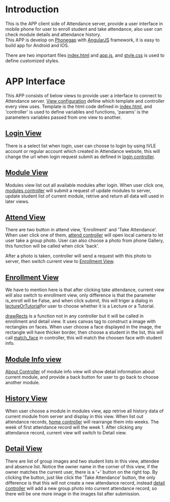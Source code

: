 # Introduction
 This is the APP client side of Attendance server, provide a user interface in mobile phone for user to enroll student and take attendance, also user can check module details and attendance history.   
 This APP is develop on [Phonegap](http://phonegap.com/) with [AngularJS](https://angularjs.org/) framework, it is easy to build app for Android and IOS.
 
 There are two important files [index.html][html] and [app.js][js], and [style.css][css] is used to define customized styles.

 [html]: https://github.com/fcharmy/face/blob/master/app_attendance/www/index.html
 [js]: https://github.com/fcharmy/face/blob/master/app_attendance/www/js/app.js
 [css]: https://github.com/fcharmy/face/blob/master/app_attendance/www/css/style.css

# APP Interface
 This APP consists of below views to provide user a interface to connect to Attendance server. [View configuration][tabs] define which template and controller every view uses. Template is the html code defined in [index.html][html], and 'controller' is used to define variables and functions, 'params' is the parameters variables passed from one view to another.
 
 [tabs]: https://github.com/fcharmy/face/blob/master/app_attendance/www/js/app.js#L35
 [login]: https://github.com/fcharmy/face/blob/master/app_attendance/www/index.html#L33
 [modules]: https://github.com/fcharmy/face/blob/master/app_attendance/www/index.html#L73
 [attend]: https://github.com/fcharmy/face/blob/master/app_attendance/www/index.html#L112
 [enroll]: https://github.com/fcharmy/face/blob/master/app_attendance/www/index.html#L151
 [home]: https://github.com/fcharmy/face/blob/master/app_attendance/www/index.html#L197
 [detail]: https://github.com/fcharmy/face/blob/master/app_attendance/www/index.html#L218
 [about]: https://github.com/fcharmy/face/blob/master/app_attendance/www/index.html#L262
 [login controller]: https://github.com/fcharmy/face/blob/master/app_attendance/www/js/app.js#L110
 [modules controller]: https://github.com/fcharmy/face/blob/master/app_attendance/www/js/app.js#L167
 [attend controller]: https://github.com/fcharmy/face/blob/master/app_attendance/www/js/app.js#L253
 [about Controller]: https://github.com/fcharmy/face/blob/master/app_attendance/www/js/app.js#L355
 [home controller]: https://github.com/fcharmy/face/blob/master/app_attendance/www/js/app.js#L207
 [detail controller]: https://github.com/fcharmy/face/blob/master/app_attendance/www/js/app.js#L624
 [lectureOrTutorial]: https://github.com/fcharmy/face/blob/master/app_attendance/www/js/app.js#L515
 [match_face]: https://github.com/fcharmy/face/blob/master/app_attendance/www/js/app.js#L461
 [drawRects]: https://github.com/fcharmy/face/blob/master/app_attendance/www/js/app.js#L746
 
## [Login View][login]
 There is a select list when login, user can choose to login by using IVLE account or regular account which created in Attendance website, this will change the url when login request submit as defined in [login controller][login controller].

## [Module View][modules]
 Modules view list out all available modules after login. When user click one, [modules controller][modules controller] will submit a request of update modules to server, update student list of current module, retrive and return all data will used in later views.

## [Attend View][attend]
 There are two button in attend view, 'Enrollment' and 'Take Attendance'. When user click one of them, [attend controller][attend controller] will open local camera to let user take a group photo. User can also choose a photo from phone Gallery, this function will be called when click 'back'.  
 
 After a photo is taken, controller will send a request with this photo to server, then switch current view to [Enrollment View][enroll].
 
## [Enrollment View][enroll]
 We have to mention here is that after clicking take attendance, current view will also switch to enrollment view, only difference is that the parameter is_enroll will be False, and when click submit, this will triger a dialog in [lectureOrTutorial][lectureOrTutorial]for user to choose whether it is a Lecture or a Tutorial.  
 
 [drawRects][drawRects] is a function not in any controller but it will be called in enrollment and detail view. It uses canvas tag to construct a image with rectangles on faces. When user choose a face displayed in the image, the rectangle will have thicker border, then choose a student in the list, this will call [match_face][match_face] in controller, this will match the choosen face with student info. 

## [Module Info view][about]
 [About Controller][about Controller] of module info view will show detail information about current module, and provide a back button for user to go back to choose another module.  

## [History View][home]
 When user choose a module in modules view, app retrive all history data of current module from server and display in this view. When list out attendance records, [home controller][home controller] will rearrange them into weeks. The week of first attendance record will the week 1. After clicking any attendance record, current view will switch to Detail view.
 
## [Detail View][detail]
 There are list of group images and two student lists in this view, attendee and absence list. Notice the owner name in the corner of this view, if the owner matches the current user, there is a '+' button on the right top. By clicking the button, just like click the 'Take Attendance' button, the only difference is that this will not create a new attendance record, instead [detail controller][detail controller] will add a new group photo into current attendance record, so there will be one more image in the images list after submission.
 
 
